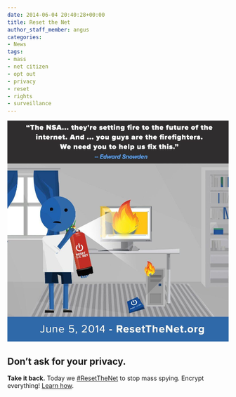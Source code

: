 ```yaml
---
date: 2014-06-04 20:40:28+00:00
title: Reset the Net
author_staff_member: angus
categories:
- News
tags:
- mass
- net citizen
- opt out
- privacy
- reset
- rights
- surveillance
---
```

![Reset The Net, Privacy](/images/ResetTheNet.org.jpeg)
## Don’t ask for your privacy. 
**Take it back.** Today we [#ResetTheNet](https://twitter.com/search?src=typd&q=%23ResetTheNet) to stop mass spying. Encrypt everything! [Learn how](https://www.resetthenet.org/).